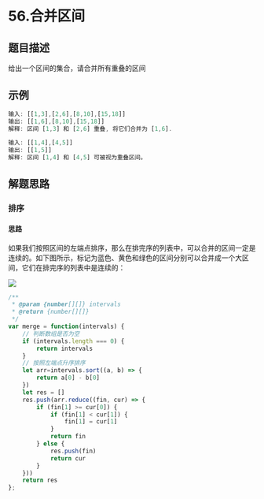 # 56.合并区间

## 题目描述

给出一个区间的集合，请合并所有重叠的区间

## 示例

```javascript
输入: [[1,3],[2,6],[8,10],[15,18]]
输出: [[1,6],[8,10],[15,18]]
解释: 区间 [1,3] 和 [2,6] 重叠, 将它们合并为 [1,6].
```

```javascript
输入: [[1,4],[4,5]]
输出: [[1,5]]
解释: 区间 [1,4] 和 [4,5] 可被视为重叠区间。
```

## 解题思路

### 排序

#### 思路

如果我们按照区间的左端点排序，那么在排完序的列表中，可以合并的区间一定是连续的。如下图所示，标记为蓝色、黄色和绿色的区间分别可以合并成一个大区间，它们在排完序的列表中是连续的：

![](E:\GitResort\CodePractice\笔记\Leetcode\img\Snipaste_2020-04-16_17-45-19.PNG)

```javascript
/**
 * @param {number[][]} intervals
 * @return {number[][]}
 */
var merge = function(intervals) {
    // 判断数组是否为空
    if (intervals.length === 0) {
        return intervals
    }
    // 按照左端点升序排序
    let arr=intervals.sort((a, b) => {
        return a[0] - b[0]
    })
    let res = []
    res.push(arr.reduce((fin, cur) => {
        if (fin[1] >= cur[0]) {
            if (fin[1] < cur[1]) {
                fin[1] = cur[1]
            }
            return fin
        } else {
            res.push(fin)
            return cur
        }
    }))
    return res
};
```

